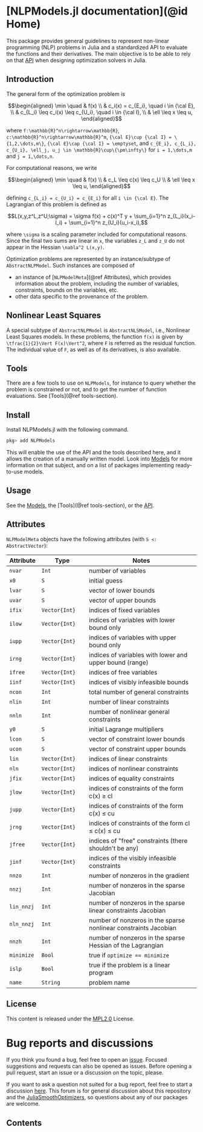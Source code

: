 # [NLPModels.jl documentation](@id Home)

This package provides general guidelines to represent non-linear programming (NLP)
problems in Julia and a standardized API to evaluate the functions and
their derivatives. The main objective is to be able to rely on that [API](@ref) when
designing optimization solvers in Julia.

## Introduction

The general form of the optimization problem is
```math
\begin{aligned}
\min \quad & f(x) \\
& c_i(x) = c_{E_i}, \quad i \in {\cal E}, \\
& c_{L_i} \leq c_i(x) \leq c_{U_i}, \quad i \in {\cal I}, \\
& \ell \leq x \leq u,
\end{aligned}
```
where ``f:\mathbb{R}^n\rightarrow\mathbb{R}``,
``c:\mathbb{R}^n\rightarrow\mathbb{R}^m``,
``{\cal E}\cup {\cal I} = \{1,2,\dots,m\}``, ``{\cal E}\cap {\cal I} = \emptyset``,
and
``c_{E_i}, c_{L_i}, c_{U_i}, \ell_j, u_j \in \mathbb{R}\cup\{\pm\infty\}``
for ``i = 1,\dots,m`` and ``j = 1,\dots,n``.

For computational reasons, we write
```math
\begin{aligned}
\min \quad & f(x) \\
& c_L \leq c(x) \leq c_U \\
& \ell \leq x \leq u,
\end{aligned}
```
defining ``c_{L_i} = c_{U_i} = c_{E_i}`` for all ``i \in {\cal E}``.
The Lagrangian of this problem is defined as
```math
L(x,y,z^L,z^U;\sigma) = \sigma f(x) + c(x)^T y  + \sum_{i=1}^n z_{L_i}(x_i-l_i) + \sum_{i=1}^n z_{U_i}(u_i-x_i),
```
where ``\sigma`` is a scaling parameter included for computational reasons.
Since the final two sums are linear in ``x``, the variables ``z_L`` and ``z_U`` do not appear in the Hessian ``\nabla^2 L(x,y)``.

Optimization problems are represented by an instance/subtype of `AbstractNLPModel`.
Such instances are composed of

- an instance of [`NLPModelMeta`](@ref Attributes), which provides information about the problem,
  including the number of variables, constraints, bounds on the variables, etc.
- other data specific to the provenance of the problem.

## Nonlinear Least Squares

A special subtype of `AbstractNLPModel` is `AbstractNLSModel`, i.e., Nonlinear Least
Squares models. In these problems, the function ``f(x)`` is given by
``\tfrac{1}{2}\Vert F(x)\Vert^2``, where ``F`` is referred as the residual function.
The individual value of ``F``, as well as of its derivatives, is also
available.

## Tools

There are a few tools to use on `NLPModels`, for instance to query
whether the problem is constrained or not, and to get the number of
function evaluations. See [Tools](@ref tools-section).

## Install

Install NLPModels.jl with the following command.
```julia
pkg> add NLPModels
```

This will enable the use of the API and the tools described here, and it allows the creation of a manually written model.
Look into [Models](@ref) for more information on that subject, and on a list of packages implementing ready-to-use models.

## Usage

See the [Models](@ref), the [Tools](@ref tools-section), or the [API](@ref).


## Attributes

`NLPModelMeta` objects have the following attributes (with `S <: AbstractVector`):

Attribute   | Type               | Notes
------------|--------------------|------------------------------------
`nvar`      | `Int             ` | number of variables
`x0  `      | `S`                | initial guess
`lvar`      | `S`                | vector of lower bounds
`uvar`      | `S`                | vector of upper bounds
`ifix`      | `Vector{Int}`      | indices of fixed variables
`ilow`      | `Vector{Int}`      | indices of variables with lower bound only
`iupp`      | `Vector{Int}`      | indices of variables with upper bound only
`irng`      | `Vector{Int}`      | indices of variables with lower and upper bound (range)
`ifree`     | `Vector{Int}`      | indices of free variables
`iinf`      | `Vector{Int}`      | indices of visibly infeasible bounds
`ncon`      | `Int             ` | total number of general constraints
`nlin `     | `Int             ` | number of linear constraints
`nnln`      | `Int             ` | number of nonlinear general constraints
`y0  `      | `S`                | initial Lagrange multipliers
`lcon`      | `S`                | vector of constraint lower bounds
`ucon`      | `S`                | vector of constraint upper bounds
`lin `      | `Vector{Int}`      | indices of linear constraints
`nln`       | `Vector{Int}`      | indices of nonlinear constraints
`jfix`      | `Vector{Int}`      | indices of equality constraints
`jlow`      | `Vector{Int}`      | indices of constraints of the form c(x) ≥ cl
`jupp`      | `Vector{Int}`      | indices of constraints of the form c(x) ≤ cu
`jrng`      | `Vector{Int}`      | indices of constraints of the form cl ≤ c(x) ≤ cu
`jfree`     | `Vector{Int}`      | indices of "free" constraints (there shouldn't be any)
`jinf`      | `Vector{Int}`      | indices of the visibly infeasible constraints
`nnzo`      | `Int             ` | number of nonzeros in the gradient
`nnzj`      | `Int             ` | number of nonzeros in the sparse Jacobian
`lin_nnzj`  | `Int             ` | number of nonzeros in the sparse linear constraints Jacobian
`nln_nnzj`  | `Int             ` | number of nonzeros in the sparse nonlinear constraints Jacobian
`nnzh`      | `Int             ` | number of nonzeros in the sparse Hessian of the Lagrangian
`minimize`  | `Bool            ` | true if `optimize == minimize`
`islp`      | `Bool            ` | true if the problem is a linear program
`name`      | `String`           | problem name

## License

This content is released under the [MPL2.0](https://www.mozilla.org/en-US/MPL/2.0/) License.

# Bug reports and discussions

If you think you found a bug, feel free to open an [issue](https://github.com/JuliaSmoothOptimizers/NLPModels.jl/issues).
Focused suggestions and requests can also be opened as issues. Before opening a pull request, start an issue or a discussion on the topic, please.

If you want to ask a question not suited for a bug report, feel free to start a discussion [here](https://github.com/JuliaSmoothOptimizers/Organization/discussions). This forum is for general discussion about this repository and the [JuliaSmoothOptimizers](https://github.com/JuliaSmoothOptimizers), so questions about any of our packages are welcome.

## Contents

```@contents
```
